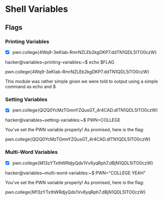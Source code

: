 # Shell Variables

## Flags

### Printing Variables

- [x] pwn.college{4Wq9-3eKIab-RmrNZLEb2kgDKP7.ddTN1QDL5ITO0czW}

hacker@variables~printing-variables:~$ echo $FLAG

pwn.college{4Wq9-3eKIab-RmrNZLEb2kgDKP7.ddTN1QDL5ITO0czW}

This module was rather simple given we were told to output using a simple command as echo and $<variable>


### Setting Variables
- [x] pwn.college{QI2Q0YcMzTGmnYZQusGT_4r4CAD.dlTN1QDL5ITO0czW}

hacker@variables~setting-variables:~$ PWN=COLLEGE

You've set the PWN variable properly! As promised, here is the flag:

pwn.college{QI2Q0YcMzTGmnYZQusGT_4r4CAD.dlTN1QDL5ITO0czW}

### Multi-Word Variables

- [x] pwn.college{M13zYTxthWRdjyQds1Vv6yqRph7.dBjN1QDL5ITO0czW}

hacker@variables~multi-word-variables:~$ PWN="COLLEGE YEAH"

You've set the PWN variable properly! As promised, here is the flag:

pwn.college{M13zYTxthWRdjyQds1Vv6yqRph7.dBjN1QDL5ITO0czW}

